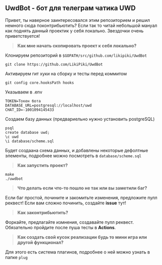 ## UwdBot - бот для телеграм чатика UWD

Привет, ты наверное заинтересовался этим репозиторием и решил немного сюда поконтрибьютить? Если так то читай небольшой мануал как поднять данный проектик у себя локально. Звездочки очень приветствуется!

> __Как мне начать скопировать проект к себя локально?__

Клонируем репозиторий в ``$GOPATH/src/github.com/likipiki/UwdBot``
```
git clone https://github.com/LikiPiki/UwdBot
```
Активируем гит хуки на сборку и тесты перед коммитом
```
git config core.hooksPath hooks
```

Указываем в .env
```
TOKEN=Токен бота
DATABASE_URL=postgresql://localhost/uwd
CHAT_ID=-1001094145433
```
Создаем базу данных (предвариельно нужно установить postgreSQL)
```
psql
create database uwd;
\c uwd
\i database/scheme.sql
```
Будет создаана схема данных, и добавлены некоторые дефолтные элементы, подробнее можно посмотреть в ``database/scheme.sql``

> __Как запустить проект?__
```
make
./uwdbot
```

> __Что делать если что-то пошло не так или вы заметили баг?__

Если баг простой, почините и закомитьте изменения, предложите пулл реквест! Если вам сложно починить, создайте __issue__  тут!

> __Как законтрибьютить?__

Форкайте, предлагайте измнения, создавайте пулл реквест. Обязательно пройдите после пуша тесты в __Actions__.

> __Как создать свой кусок реализации будь то мини игра или другой функционал?__

Для этого есть система плагинов, подробнее о ней можно узнать в папке ``plug``